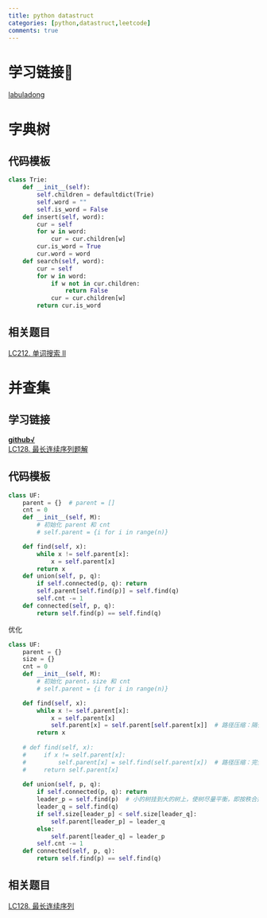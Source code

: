 ```yaml
---
title: python datastruct
categories: [python,datastruct,leetcode] 
comments: true
---  
```

# 学习链接🔗
[labuladong](https://github.com/labuladong/fucking-algorithm)
# 字典树  
## 代码模板
```python
class Trie:
    def __init__(self):
        self.children = defaultdict(Trie)
        self.word = ""
        self.is_word = False
    def insert(self, word):
        cur = self
        for w in word:
            cur = cur.children[w]
        cur.is_word = True
        cur.word = word
    def search(self, word):
        cur = self
        for w in word:
            if w not in cur.children:
                return False
            cur = cur.children[w]
        return cur.is_word
```  
## 相关题目
[LC212. 单词搜索 II](https://leetcode-cn.com/problems/word-search-ii/)  
# 并查集
## 学习链接  
[**github√**](https://github.com/Liu821218213/LeetCode-Orust/blob/master/%E5%B9%B6%E6%9F%A5%E9%9B%86%E6%80%BB%E7%BB%93.md)  
[LC128. 最长连续序列题解](https://leetcode-cn.com/problems/longest-consecutive-sequence/solution/tu-jie-yu-dao-jiu-shen-jiu-bing-cha-ji-by-chun-men/)
## 代码模板  
```python
class UF:
    parent = {}  # parent = []
    cnt = 0
    def __init__(self, M):
        # 初始化 parent 和 cnt
        # self.parent = {i for i in range(n)}

    def find(self, x):
        while x != self.parent[x]:
            x = self.parent[x]
        return x
    def union(self, p, q):
        if self.connected(p, q): return
        self.parent[self.find(p)] = self.find(q)
        self.cnt -= 1
    def connected(self, p, q):
        return self.find(p) == self.find(q)
```
优化
```python
class UF:
    parent = {}
    size = {}
    cnt = 0
    def __init__(self, M):
        # 初始化 parent，size 和 cnt
        # self.parent = {i for i in range(n)}

    def find(self, x):
        while x != self.parent[x]:
            x = self.parent[x]
            self.parent[x] = self.parent[self.parent[x]]  # 路径压缩：隔代压缩（基于循环）
        return x
        
    # def find(self, x):
    #     if x != self.parent[x]:
    #         self.parent[x] = self.find(self.parent[x])  # 路径压缩：完全压缩（基于递归）
    #     return self.parent[x]
    
    def union(self, p, q):
        if self.connected(p, q): return
        leader_p = self.find(p)  # 小的树挂到大的树上，使树尽量平衡，即按秩合并，基于size的优化方法
        leader_q = self.find(q)
        if self.size[leader_p] < self.size[leader_q]:
            self.parent[leader_p] = leader_q
        else:
            self.parent[leader_q] = leader_p
        self.cnt -= 1
    def connected(self, p, q):
        return self.find(p) == self.find(q)
```
## 相关题目
[LC128. 最长连续序列](https://leetcode-cn.com/problems/longest-consecutive-sequence/)